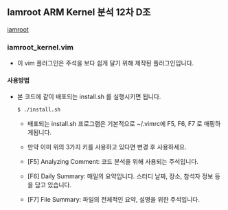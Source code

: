 ## Iamroot ARM Kernel 분석 12차 D조

[iamroot](http://www.iamroot.org)


### iamroot_kernel.vim 

* 이 vim 플러그인은 주석을 보다 쉽게 달기 위해 제작된 플러그인입니다.


#### 사용방법

* 본 코드에 같이 배포되는 install.sh 를 실행시키면 됩니다.

  ```bash
  $ ./install.sh

  ```

  * 배포되는 install.sh 프로그램은 기본적으로 ~/.vimrc에 F5, F6, F7 로 매핑하게됩니다.

  * 만약 이미 위의 3가지 키를 사용하고 있다면 변경 후 사용하세요.

  * [F5] Analyzing Comment: 코드 분석을 위해 사용되는 주석입니다.

  * [F6] Daily Summary: 매일의 요약입니다. 스터디 날짜, 장소, 참석자 정보 등을 담고 있습니다. 

  * [F7] File Summary: 파일의 전체적인 요약, 설명을 위한 주석입니다.
